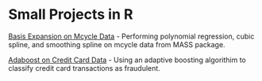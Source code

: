 # Small Projects in R

[Basis Expansion on Mcycle Data](https://rpubs.com/greyson21/802471) - Performing polynomial regression, cubic spline, and smoothing spline on mcycle data from MASS package.

[Adaboost on Credit Card Data](https://rpubs.com/greyson21/819691) - Using an adaptive boosting algorithim to classify credit card transactions as fraudulent.
 
